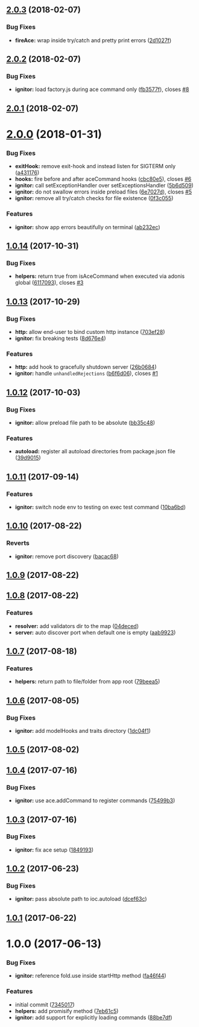 <a name="2.0.3"></a>
## [2.0.3](https://github.com/adonisjs/adonis-ignitor/compare/v2.0.2...v2.0.3) (2018-02-07)


### Bug Fixes

* **fireAce:** wrap inside try/catch and pretty print errors ([2d1027f](https://github.com/adonisjs/adonis-ignitor/commit/2d1027f))



<a name="2.0.2"></a>
## [2.0.2](https://github.com/adonisjs/adonis-ignitor/compare/v2.0.1...v2.0.2) (2018-02-07)


### Bug Fixes

* **ignitor:** load factory.js during ace command only ([fb3577f](https://github.com/adonisjs/adonis-ignitor/commit/fb3577f)), closes [#8](https://github.com/adonisjs/adonis-ignitor/issues/8)



<a name="2.0.1"></a>
## [2.0.1](https://github.com/adonisjs/adonis-ignitor/compare/v2.0.0...v2.0.1) (2018-02-07)



<a name="2.0.0"></a>
# [2.0.0](https://github.com/adonisjs/adonis-ignitor/compare/v1.0.14...v2.0.0) (2018-01-31)


### Bug Fixes

* **exitHook:** remove exit-hook and instead listen for SIGTERM only ([a431176](https://github.com/adonisjs/adonis-ignitor/commit/a431176))
* **hooks:** fire before and after aceCommand hooks ([cbc80e5](https://github.com/adonisjs/adonis-ignitor/commit/cbc80e5)), closes [#6](https://github.com/adonisjs/adonis-ignitor/issues/6)
* **ignitor:** call setExceptionHandler over setExceptionsHandler ([5b6d509](https://github.com/adonisjs/adonis-ignitor/commit/5b6d509))
* **ignitor:** do not swallow errors inside preload files ([6e7027d](https://github.com/adonisjs/adonis-ignitor/commit/6e7027d)), closes [#5](https://github.com/adonisjs/adonis-ignitor/issues/5)
* **ignitor:** remove all try/catch checks for file existence ([0f3c055](https://github.com/adonisjs/adonis-ignitor/commit/0f3c055))


### Features

* **ignitor:** show app errors beautifully on terminal ([ab232ec](https://github.com/adonisjs/adonis-ignitor/commit/ab232ec))



<a name="1.0.14"></a>
## [1.0.14](https://github.com/adonisjs/adonis-ignitor/compare/v1.0.13...v1.0.14) (2017-10-31)


### Bug Fixes

* **helpers:** return true from isAceCommand when executed via adonis global ([6117093](https://github.com/adonisjs/adonis-ignitor/commit/6117093)), closes [#3](https://github.com/adonisjs/adonis-ignitor/issues/3)



<a name="1.0.13"></a>
## [1.0.13](https://github.com/adonisjs/adonis-ignitor/compare/v1.0.12...v1.0.13) (2017-10-29)


### Bug Fixes

* **http:** allow end-user to bind custom http instance ([703ef28](https://github.com/adonisjs/adonis-ignitor/commit/703ef28))
* **ignitor:** fix breaking tests ([8d676e4](https://github.com/adonisjs/adonis-ignitor/commit/8d676e4))


### Features

* **http:** add hook to gracefully shutdown server ([26b0684](https://github.com/adonisjs/adonis-ignitor/commit/26b0684))
* **ignitor:** handle `unhandledRejections` ([b6f6d06](https://github.com/adonisjs/adonis-ignitor/commit/b6f6d06)), closes [#1](https://github.com/adonisjs/adonis-ignitor/issues/1)



<a name="1.0.12"></a>
## [1.0.12](https://github.com/adonisjs/adonis-ignitor/compare/v1.0.11...v1.0.12) (2017-10-03)


### Bug Fixes

* **ignitor:** allow preload file path to be absolute ([bb35c48](https://github.com/adonisjs/adonis-ignitor/commit/bb35c48))


### Features

* **autoload:** register all autoload directories from package.json file ([39d9015](https://github.com/adonisjs/adonis-ignitor/commit/39d9015))



<a name="1.0.11"></a>
## [1.0.11](https://github.com/adonisjs/adonis-ignitor/compare/v1.0.10...v1.0.11) (2017-09-14)


### Features

* **ignitor:** switch node env to testing on exec test command ([10ba6bd](https://github.com/adonisjs/adonis-ignitor/commit/10ba6bd))



<a name="1.0.10"></a>
## [1.0.10](https://github.com/adonisjs/adonis-ignitor/compare/v1.0.9...v1.0.10) (2017-08-22)


### Reverts

* **ignitor:** remove port discovery ([bacac68](https://github.com/adonisjs/adonis-ignitor/commit/bacac68))



<a name="1.0.9"></a>
## [1.0.9](https://github.com/adonisjs/adonis-ignitor/compare/v1.0.8...v1.0.9) (2017-08-22)



<a name="1.0.8"></a>
## [1.0.8](https://github.com/adonisjs/adonis-ignitor/compare/v1.0.7...v1.0.8) (2017-08-22)


### Features

* **resolver:** add validators dir to the map ([04deced](https://github.com/adonisjs/adonis-ignitor/commit/04deced))
* **server:** auto discover port when default one is empty ([aab9923](https://github.com/adonisjs/adonis-ignitor/commit/aab9923))



<a name="1.0.7"></a>
## [1.0.7](https://github.com/adonisjs/adonis-ignitor/compare/v1.0.6...v1.0.7) (2017-08-18)


### Features

* **helpers:** return path to file/folder from app root ([79beea5](https://github.com/adonisjs/adonis-ignitor/commit/79beea5))



<a name="1.0.6"></a>
## [1.0.6](https://github.com/adonisjs/adonis-ignitor/compare/v1.0.5...v1.0.6) (2017-08-05)


### Bug Fixes

* **ignitor:** add modelHooks and traits directory ([1dc04f1](https://github.com/adonisjs/adonis-ignitor/commit/1dc04f1))



<a name="1.0.5"></a>
## [1.0.5](https://github.com/adonisjs/adonis-ignitor/compare/v1.0.4...v1.0.5) (2017-08-02)



<a name="1.0.4"></a>
## [1.0.4](https://github.com/adonisjs/adonis-ignitor/compare/v1.0.3...v1.0.4) (2017-07-16)


### Bug Fixes

* **ignitor:** use ace.addCommand to register commands ([75499b3](https://github.com/adonisjs/adonis-ignitor/commit/75499b3))



<a name="1.0.3"></a>
## [1.0.3](https://github.com/adonisjs/adonis-ignitor/compare/v1.0.2...v1.0.3) (2017-07-16)


### Bug Fixes

* **ignitor:** fix ace setup ([1849193](https://github.com/adonisjs/adonis-ignitor/commit/1849193))



<a name="1.0.2"></a>
## [1.0.2](https://github.com/adonisjs/adonis-ignitor/compare/v1.0.1...v1.0.2) (2017-06-23)


### Bug Fixes

* **ignitor:** pass absolute path to ioc.autoload ([dcef63c](https://github.com/adonisjs/adonis-ignitor/commit/dcef63c))



<a name="1.0.1"></a>
## [1.0.1](https://github.com/adonisjs/adonis-ignitor/compare/v1.0.0...v1.0.1) (2017-06-22)



<a name="1.0.0"></a>
# 1.0.0 (2017-06-13)


### Bug Fixes

* **ignitor:** reference fold.use inside startHttp method ([fa46f44](https://github.com/adonisjs/adonis-ignitor/commit/fa46f44))


### Features

* initial commit ([7345017](https://github.com/adonisjs/adonis-ignitor/commit/7345017))
* **helpers:** add promisify method ([7eb61c5](https://github.com/adonisjs/adonis-ignitor/commit/7eb61c5))
* **ignitor:** add support for explicitly loading commands ([88be7df](https://github.com/adonisjs/adonis-ignitor/commit/88be7df))



